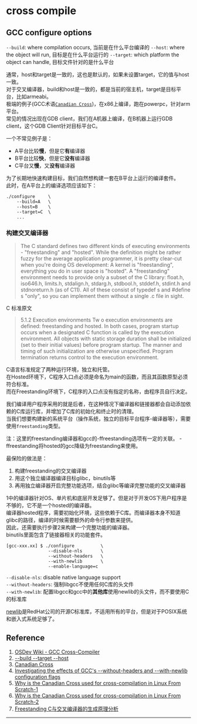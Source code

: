 # cross compile

## GCC configure options

`--build`: where compilation occurs, 当前是在什么平台编译的
`--host`: where the object will run, 目标是在什么平台运行的
`--target`: which platform the object can handle, 目标文件针对的是什么平台

通常，host和target是一致的，这也是默认的，如果未设置target，它的值与host一致。  
对于交叉编译器，build和host是一致的，都是当前的宿主机，target是目标平台，比如armeabi。  
极端的例子(GCC术语[`Canadian Cross`][3])，在x86上编译，跑在powerpc，针对arm平台。  
常见的情况出现在GDB client，我们在A机器上编译，在B机器上运行GDB client，这个GDB Client针对目标平台C。  

一个不常见例子是：

- A平台比较**慢**，但是它**有**编译器
- B平台比较**快**，但是它**没有**编译器
- C平台又**慢**，又**没有**编译器

为了长期地快速构建目标，我们自然想构建一套在B平台上运行的编译套件。  
此时，在A平台上的编译选项应该如下：

``` shell
./configure     \
    --build=A   \
    --host=B    \
    --target=C  \
    ...
```

### 构建交叉编译器

>The C standard defines two different kinds of executing environments - "freestanding" and "hosted".
>While the definition might be rather fuzzy for the average application programmer,
>it is pretty clear-cut when you're doing OS development: A kernel is "freestanding", everything you do in user space is "hosted".
>A "freestanding" environment needs to provide only a subset of the C library:
>float.h, iso646.h, limits.h, stdalign.h, stdarg.h, stdbool.h, stddef.h, stdint.h and stdnoreturn.h (as of C11).
>All of these consist of typedef s and #define s "only", so you can implement them without a single .c file in sight.

C 标准原文  
>5.1.2 Execution environments
Tw o execution environments are defined: freestanding and hosted. In both cases,
program startup occurs when a designated C function is called by the execution
environment. All objects with static storage duration shall be initialized (set to their
initial values) before program startup. The manner and timing of such initialization are
otherwise unspecified. Program termination returns control to the execution
environment.

C语言标准规定了两种运行环境，独立和托管。  
在Hosted环境下，C程序入口点必须是命名为main的函数，而且其函数原型必须符合标准。  
而在Freestanding环境下，C程序的入口点没有指定的名称，由程序员自行决定。  

我们编译用户程序采用的就是后者，在这种情况下编译器和链接器都会自动添加依赖的C库运行库，并增加了C库的初始化和终止时的清理。  
当我们想要构建新的系统平台（操作系统，独立的目标平台程序-编译器等），需要使用`freestanding`类型。

注：这里的freestanding编译器和gcc的-ffreestanding选项有一定的关联。
-ffreestanding将hosted的gcc降级为freestanding来使用。

最保险的做法是：

1. 构建freestanding的交叉编译器
2. 用这个独立编译器编译目标glibc，binutils等
3. 再用独立编译器开启完整功能选项，结合glibc等编译完整功能的交叉编译器

1中的编译器针对OS、单片机和底层开发足够了。但是对于开发OS下用户程序是不够的，它不是一个hosted的编译器。  
编译器hosted程序，需要初始化环境，这些依赖于C库。而编译器本身不知道glibc的路径，编译的时候需要额外的命令行参数来提供。  
因此，还需要执行步骤2来构建一个完整功能的编译器。  
binutils里面包含了链接器相关的功能套件。

``` shell
[gcc-xxx.xx] $ ./configure          \
                --disable-nls       \
                --without-headers   \
                --with-newlib       \
                --enable-language=c
```

`--disable-nls`: disable native language support  
`--without-headers`: 强制libgcc不使用任何C库的头文件  
`--with-newlib`: 配置libgcc和gcc中的**其他库**使用newlib的头文件，而不要使用C的标准库  

[newlib][5]是RedHat公司的开源C标准库，不适用所有的平台，但是对于POSIX系统和嵌入式系统足够了。

## Reference

1. [OSDev Wiki - GCC Cross-Compiler][1]
2. [--build --target --host][2]
3. [Canadian Cross][3]
4. [Investigating the effects of GCC's --without-headers and --with-newlib configuration flags][4]
5. [Why is the Canadian Cross used for cross-compilation in Linux From Scratch-1][6]
6. [Why is the Canadian Cross used for cross-compilation in Linux From Scratch-2][7]
7. [Freestanding C与交叉编译器的生成原理分析][8]

----------------------

[1]: https://wiki.osdev.org/GCC_Cross-Compiler
[2]: https://stackoverflow.com/a/53031636/827436
[3]: https://wiki.osdev.org/Canadian_Cross
[4]: https://www.ryanstan.com/withoutHeaders.html
[5]: https://sourceware.org/newlib/
[6]: https://unix.stackexchange.com/a/668847
[7]: https://unix.stackexchange.com/a/668887
[8]: https://blog.csdn.net/smstong/article/details/53579148
